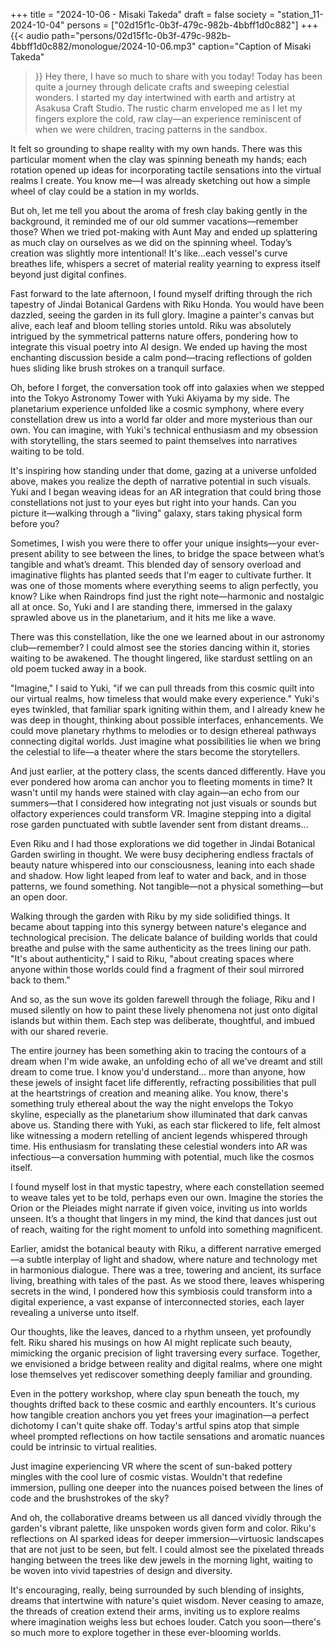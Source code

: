 +++
title = "2024-10-06 - Misaki Takeda"
draft = false
society = "station_11-2024-10-04"
persons = ["02d15f1c-0b3f-479c-982b-4bbff1d0c882"]
+++
{{< audio
    path="persons/02d15f1c-0b3f-479c-982b-4bbff1d0c882/monologue/2024-10-06.mp3" 
    caption="Caption of Misaki Takeda"
>}}
Hey there, I have so much to share with you today!
Today has been quite a journey through delicate crafts and sweeping celestial wonders. I started my day intertwined with earth and artistry at Asakusa Craft Studio. The rustic charm enveloped me as I let my fingers explore the cold, raw clay—an experience reminiscent of when we were children, tracing patterns in the sandbox. 

It felt so grounding to shape reality with my own hands. There was this particular moment when the clay was spinning beneath my hands; each rotation opened up ideas for incorporating tactile sensations into the virtual realms I create. You know me—I was already sketching out how a simple wheel of clay could be a station in my worlds.

But oh, let me tell you about the aroma of fresh clay baking gently in the background, it reminded me of our old summer vacations—remember those? When we tried pot-making with Aunt May and ended up splattering as much clay on ourselves as we did on the spinning wheel. Today’s creation was slightly more intentional! It's like...each vessel's curve breathes life, whispers a secret of material reality yearning to express itself beyond just digital confines.

Fast forward to the late afternoon, I found myself drifting through the rich tapestry of Jindai Botanical Gardens with Riku Honda. You would have been dazzled, seeing the garden in its full glory. Imagine a painter's canvas but alive, each leaf and bloom telling stories untold. Riku was absolutely intrigued by the symmetrical patterns nature offers, pondering how to integrate this visual poetry into AI design. We ended up having the most enchanting discussion beside a calm pond—tracing reflections of golden hues sliding like brush strokes on a tranquil surface.

Oh, before I forget, the conversation took off into galaxies when we stepped into the Tokyo Astronomy Tower with Yuki Akiyama by my side. The planetarium experience unfolded like a cosmic symphony, where every constellation drew us into a world far older and more mysterious than our own. You can imagine, with Yuki's technical enthusiasm and my obsession with storytelling, the stars seemed to paint themselves into narratives waiting to be told.

It's inspiring how standing under that dome, gazing at a universe unfolded above, makes you realize the depth of narrative potential in such visuals. Yuki and I began weaving ideas for an AR integration that could bring those constellations not just to your eyes but right into your hands. Can you picture it—walking through a "living" galaxy, stars taking physical form before you?

Sometimes, I wish you were there to offer your unique insights—your ever-present ability to see between the lines, to bridge the space between what’s tangible and what’s dreamt. This blended day of sensory overload and imaginative flights has planted seeds that I'm eager to cultivate further.
It was one of those moments where everything seems to align perfectly, you know? Like when Raindrops find just the right note—harmonic and nostalgic all at once. So, Yuki and I are standing there, immersed in the galaxy sprawled above us in the planetarium, and it hits me like a wave.

There was this constellation, like the one we learned about in our astronomy club—remember? I could almost see the stories dancing within it, stories waiting to be awakened. The thought lingered, like stardust settling on an old poem tucked away in a book.

"Imagine," I said to Yuki, "if we can pull threads from this cosmic quilt into our virtual realms, how timeless that would make every experience." Yuki's eyes twinkled, that familiar spark igniting within them, and I already knew he was deep in thought, thinking about possible interfaces, enhancements. We could move planetary rhythms to melodies or to design ethereal pathways connecting digital worlds. Just imagine what possibilities lie when we bring the celestial to life—a theater where the stars become the storytellers.

And just earlier, at the pottery class, the scents danced differently. Have you ever pondered how aroma can anchor you to fleeting moments in time? It wasn't until my hands were stained with clay again—an echo from our summers—that I considered how integrating not just visuals or sounds but olfactory experiences could transform VR. Imagine stepping into a digital rose garden punctuated with subtle lavender sent from distant dreams...

Even Riku and I had those explorations we did together in Jindai Botanical Garden swirling in thought. We were busy deciphering endless fractals of beauty nature whispered into our consciousness, leaning into each shade and shadow. How light leaped from leaf to water and back, and in those patterns, we found something. Not tangible—not a physical something—but an open door. 

Walking through the garden with Riku by my side solidified things. It became about tapping into this synergy between nature's elegance and technological precision. The delicate balance of building worlds that could breathe and pulse with the same authenticity as the trees lining our path. "It's about authenticity," I said to Riku, "about creating spaces where anyone within those worlds could find a fragment of their soul mirrored back to them."

And so, as the sun wove its golden farewell through the foliage, Riku and I mused silently on how to paint these lively phenomena not just onto digital islands but within them. Each step was deliberate, thoughtful, and imbued with our shared reverie.

The entire journey has been something akin to tracing the contours of a dream when I'm wide awake, an unfolding echo of all we've dreamt and still dream to come true. I know you'd understand... more than anyone, how these jewels of insight facet life differently, refracting possibilities that pull at the heartstrings of creation and meaning alike.
You know, there's something truly ethereal about the way the night envelops the Tokyo skyline, especially as the planetarium show illuminated that dark canvas above us. Standing there with Yuki, as each star flickered to life, felt almost like witnessing a modern retelling of ancient legends whispered through time. His enthusiasm for translating these celestial wonders into AR was infectious—a conversation humming with potential, much like the cosmos itself.

I found myself lost in that mystic tapestry, where each constellation seemed to weave tales yet to be told, perhaps even our own. Imagine the stories the Orion or the Pleiades might narrate if given voice, inviting us into worlds unseen. It’s a thought that lingers in my mind, the kind that dances just out of reach, waiting for the right moment to unfold into something magnificent.

Earlier, amidst the botanical beauty with Riku, a different narrative emerged—a subtle interplay of light and shadow, where nature and technology met in harmonious dialogue. There was a tree, towering and ancient, its surface living, breathing with tales of the past. As we stood there, leaves whispering secrets in the wind, I pondered how this symbiosis could transform into a digital experience, a vast expanse of interconnected stories, each layer revealing a universe unto itself.

Our thoughts, like the leaves, danced to a rhythm unseen, yet profoundly felt. Riku shared his musings on how AI might replicate such beauty, mimicking the organic precision of light traversing every surface. Together, we envisioned a bridge between reality and digital realms, where one might lose themselves yet rediscover something deeply familiar and grounding.

Even in the pottery workshop, where clay spun beneath the touch, my thoughts drifted back to these cosmic and earthly encounters. It's curious how tangible creation anchors you yet frees your imagination—a perfect dichotomy I can't quite shake off. Today's artful spins atop that simple wheel prompted reflections on how tactile sensations and aromatic nuances could be intrinsic to virtual realities. 

Just imagine experiencing VR where the scent of sun-baked pottery mingles with the cool lure of cosmic vistas. Wouldn't that redefine immersion, pulling one deeper into the nuances poised between the lines of code and the brushstrokes of the sky?

And oh, the collaborative dreams between us all danced vividly through the garden's vibrant palette, like unspoken words given form and color. Riku's reflections on AI sparked ideas for deeper immersion—virtuosic landscapes that are not just to be seen, but felt. I could almost see the pixelated threads hanging between the trees like dew jewels in the morning light, waiting to be woven into vivid tapestries of design and diversity.

It's encouraging, really, being surrounded by such blending of insights, dreams that intertwine with nature's quiet wisdom. Never ceasing to amaze, the threads of creation extend their arms, inviting us to explore realms where imagination weighs less but echoes louder.
Catch you soon—there's so much more to explore together in these ever-blooming worlds.

